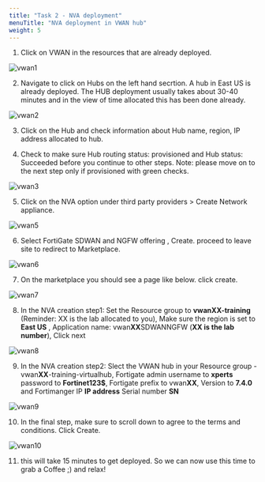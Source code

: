 ```yaml
---
title: "Task 2 - NVA deployment"
menuTitle: "NVA deployment in VWAN hub"
weight: 5
---
```


1. Click on VWAN in the resources that are already deployed. 

![vwan1](./images/vwan1.png=250x250)

2. Navigate to click on Hubs on the left hand secrtion. A hub in East US is already deployed. The HUB deployment usually takes about 30-40 minutes and in the view of time allocated this has been done already.

![vwan2](./images/vwan2.png=250x250)

3. Click on the Hub and check information about Hub name, region, IP address allocated to hub. 


4. Check to make sure Hub routing status: provisioned and Hub status: Succeeded before you continue to other steps.  Note: please move on to the next step only if provisioned with green checks. 

![vwan3](./images/vwan3.png=250x250)

5. Click on the NVA option under third party providers > Create Network appliance.

![vwan5](./images/vwan5.png=250x250)

6. Select FortiGate SDWAN and NGFW offering , Create. proceed to leave site to redirect to Marketplace. 

![vwan6](./images/vwan6.png=250x250)

7. On the marketplace you should see a page like below. click create. 

![vwan7](./images/vwan7.png=250x250)

8. In the NVA creation step1: Set the Resource group to **vwanXX-training** (Reminder: XX is the lab allocated to you), Make sure the region is set to **East US** , Application name: vwan**XX**SDWANNGFW (**XX is the lab number**), Click next

![vwan8](./images/vwan8.png=250x250)

9. In the NVA creation step2: Slect the VWAN hub in your Resource group - vwan**XX**-training-virtualhub, Fortigate admin username to **xperts** password to **Fortinet123$**, Fortigate prefix to vwan**XX**, Version to **7.4.0** and Fortimanger IP **IP address** Serial number **SN**

![vwan9](./images/vwan9.png=250x250)

10. In the final step, make sure to scroll down to agree to the terms and conditions. Click Create. 

![vwan10](./images/vwan10.png=250x250)

11. this will take 15 minutes to get deployed. So we can now use this time to grab a Coffee ;) and relax! 